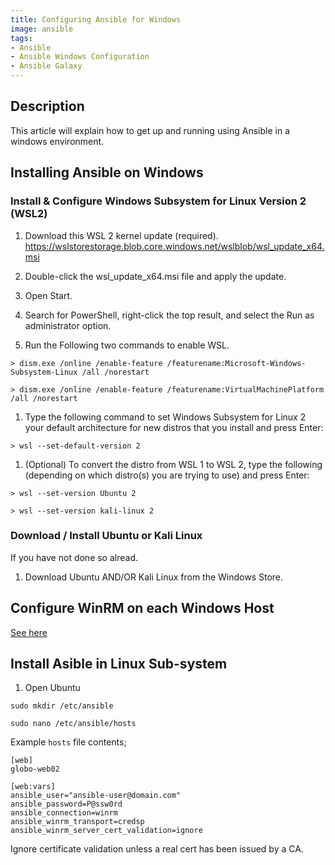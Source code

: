```yaml
---
title: Configuring Ansible for Windows
image: ansible
tags:
- Ansible
- Ansible Windows Configuration
- Ansible Galaxy
---
```

## Description

This article will explain how to get up and running using Ansible in a windows environment.

## Installing Ansible on Windows

### Install & Configure Windows Subsystem for Linux Version 2 (WSL2)

1. Download this WSL 2 kernel update (required). https://wslstorestorage.blob.core.windows.net/wslblob/wsl_update_x64.msi

1. Double-click the wsl_update_x64.msi file and apply the update.

1. Open Start.

1. Search for PowerShell, right-click the top result, and select the Run as administrator option.

1. Run the Following two commands to enable WSL.

`> dism.exe /online /enable-feature /featurename:Microsoft-Windows-Subsystem-Linux /all /norestart`

`> dism.exe /online /enable-feature /featurename:VirtualMachinePlatform /all /norestart`

1. Type the following command to set Windows Subsystem for Linux 2 your default architecture for new distros that you install and press Enter:

`> wsl --set-default-version 2`

1. (Optional) To convert the distro from WSL 1 to WSL 2, type the following (depending on which distro(s) you are trying to use) and press Enter:

`> wsl --set-version Ubuntu 2`

`> wsl --set-version kali-linux 2`

### Download / Install Ubuntu or Kali Linux

If you have not done so alread.

1. Download Ubuntu AND/OR Kali Linux from the Windows Store.

## Configure WinRM on each Windows Host

[See here](/configure-winrm-to-use-https-and-credssp/)

## Install Asible in Linux Sub-system

1. Open Ubuntu

`sudo mkdir /etc/ansible`

`sudo nano /etc/ansible/hosts`

Example `hosts` file contents;

```
[web]
globo-web02

[web:vars]
ansible_user="ansible-user@domain.com"
ansible_password=P@ssw0rd
ansible_connection=winrm
ansible_winrm_transport=credsp
ansible_winrm_server_cert_validation=ignore
```

Ignore certificate validation unless a real cert has been issued by a CA.

[^1]: https://ubuntu.com/wsl
